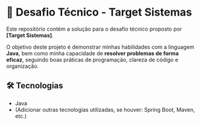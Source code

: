 # 🚀 Desafio Técnico - Target Sistemas

Este repositório contém a solução para o desafio técnico proposto por **[Target Sistemas]**.  

O objetivo deste projeto é demonstrar minhas habilidades com a linguagem **Java**, bem como minha capacidade de **resolver problemas de forma eficaz**, seguindo boas práticas de programação, clareza de código e organização.

## 🛠️ Tecnologias

- Java
- (Adicionar outras tecnologias utilizadas, se houver: Spring Boot, Maven, etc.)


